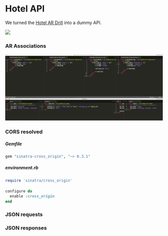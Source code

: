 # Hotel API

We turned the [Hotel AR Drill](https://github.com/sf-sea-lions-2016/active-record-associations-drill-hotels-challenge) into a dummy API.

![](/pics/hotels_schema.png)

### AR Associations

![alt text](https://raw.githubusercontent.com/sebabelmar/DBC/master/phase-2/hotel_API/pics/Screen%20Shot%202016-04-04%20at%205.27.38%20PM.png)

### CORS resolved
##### Gemfile
```ruby
gem "sinatra-cross_origin", "~> 0.3.1"
```

##### environment.rb

```ruby
require 'sinatra/cross_origin'

configure do
  enable :cross_origin
end
```

### JSON requests

### JSON responses
